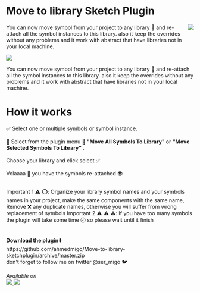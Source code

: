 # Move to library Sketch Plugin
<p>
<img align="right" src="https://raw.githubusercontent.com/ahmedmigo/Move-to-library-sketchplugin/master/icon.png">
You can now move symbol from your project to any library 🔁 and re-attach all the symbol instances to this library. also it keep the overrides without any problems and it work with abstract that have libraries not in your local machine.
</p>
<img align="middle" src="https://github.com/ahmedmigo/Move-to-library-sketchplugin/blob/master/movetolibrary.gif?raw=true">
<p>
You can now move symbol from your project to any library 🔁 and re-attach all the symbol instances to this library. also it keep the overrides without any problems and it work with abstract that have libraries not in your local machine.
</p>

<h1> How it works </h1>
<p>
✅  Select one or multiple symbols or symbol instance. </br>
</br>
🔁 Select from the plugin menu 💎 <b> "Move All Symbols To Library" </b> or <b> "Move Selected Symbols To Library" </b>.</br>
</br>
Choose your library and click select ✅ </br>
</br>
Volaaaa 🎉 you have the symbols re-attached 😎
</br>
</br>

Important 1 ⚠️ ⭕️: Organize your library symbol names and your symbols names in your project, make the same components with the same name, Remove ❌ any duplicate names, otherwise you will suffer from wrong replacement of symbols
Important 2 ⚠️ ⚠️ ⚠️: If you have too many symbols the plugin will take some time 🕗 so please wait until it finish


</br>
<b>Download the plugin⬇️ </b></br> https://github.com/ahmedmigo/Move-to-library-sketchplugin/archive/master.zip
</br>
don't forget to follow me on twitter @ser_migo 🐦
</p>


<i>
Available on
</i>
<br>
<a href="https://www.sketchpacks.com/ahmedmigo/Move-to-library-sketchplugin?utm_source=desktop&utm_medium=feed&utm_campaign=0.6.2&utm_term=">
<img src="https://camo.githubusercontent.com/714a058cc16680db4895e3974a357f210a3f8da8/687474703a2f2f736b657463687061636b732d636f6d2e73332e616d617a6f6e6177732e636f6d2f6173736574732f6261646765732f736b657463687061636b732d62616467652d696e7374616c6c2e706e67">
</a>
<a href="http://bit.ly/SketchRunnerWebsite">
     <img  src="http://bit.ly/RunnerBadgeBlue">
</a>
